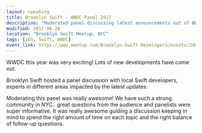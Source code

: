 ```yaml
---
layout: speaking
title: Brooklyn Swift - WWDC Panel 2017
description: "Moderated panel discussing latest announcements out of WWDC. MLKit, ARKit, Xcode improvements, Swift 4."
modified: 2017-06-20
location: "Brooklyn Swift Meetup, NYC"
tags: [iOS, Swift, WWDC]
event_link: https://www.meetup.com/Brooklyn-Swift-Developers/events/240721410/
---
```


WWDC this year was very exciting! Lots of new developments have come out.

Brooklyn Swift hosted a panel discussion with local Swift developers, experts in different areas impacted by the latest updates.

Moderating this panel was really awesome! We have such a strong community in NYC.. great questions from the audience and panelists were super informative. It was really awesome guiding a discussion keeping in mind to spend the right amount of time on each topic and the right balance of follow-up questions.





